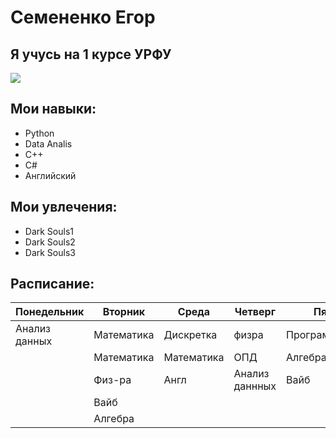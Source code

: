# Семененко Егор
## Я учусь на 1 курсе УРФУ
![](https://github.githubassets.com/assets/GitHub-Mark-ea2971cee799.png)
## Мои навыки:
* Python
* Data Analis
* C++
* C#
* Английский
## Мои увлечения:
* Dark Souls1
* Dark Souls2
* Dark Souls3
## Расписание:
|Понедельник  |Вторник   |Среда      |Четверг        |Пятница|
|-----------  |----------|-----------|---------------|----------------|
|Анализ данных|Математика|Дискретка  |физра          |Программирование|
|             |Математика|Математика |ОПД            |Алгебра|
|             |Физ-ра    |Англ       |Анализ даннных |Вайб|
|             |Вайб|
|             |Алгебра|
